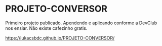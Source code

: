# PROJETO-CONVERSOR
Primeiro projeto publicado.
Apendendo e aplicando conforme a DevClub nos ensiar.
Não existe cafezinho gratis.

https://lukacsbdc.github.io/PROJETO-CONVERSOR/
